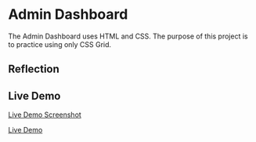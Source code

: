 # Admin Dashboard
The Admin Dashboard uses HTML and CSS. The purpose of this project is to practice using only CSS Grid.

## 


## Reflection


## Live Demo
[Live Demo Screenshot]()

[Live Demo](https://sarahdavis2.github.io/admin-dashboard/)
